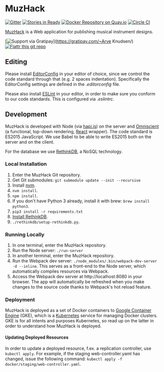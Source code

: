 MuzHack
===========

[![Gitter](https://badges.gitter.im/Join%20Chat.svg)](https://gitter.im/muzhack/muzhack?utm_source=badge&utm_medium=badge&utm_campaign=pr-badge&utm_content=badge)
[![Stories in Ready](https://badge.waffle.io/muzhack/muzhack.png?label=ready&title=Ready)](https://waffle.io/muzhack/muzhack)
[![Docker Repository on Quay.io](https://quay.io/repository/aknuds1/muzhack/status "Docker Repository on Quay.io")](https://quay.io/repository/aknuds1/muzhack)
[![Circle CI](https://circleci.com/gh/muzhack/muzhack.svg?style=svg)](https://circleci.com/gh/muzhack/muzhack)

[MuzHack](https://muzhack.com) is a Web application for publishing musical instrument designs.

[![Support via Gratipay](https://cdn.rawgit.com/gratipay/gratipay-badge/2.x.x/dist/gratipay.svg)](https://gratipay.com/~Arve Knudsen/)
[![Flattr this git repo](http://api.flattr.com/button/flattr-badge-large.png)](https://flattr.com/submit/auto?user_id=muzhack&url=http://github.com/muzhack/muzhack&title=MuzHack&tags=github&category=software)

## Editing
Please install [EditorConfig](http://editorconfig.org/) in your editor of choice, since we control the code standard through that (e.g. 2 spaces indentation). Specifically the EditorConfig settings are defined in the *.editorconfig* file.

Please also install [ESLint](http://eslint.org/) in your editor, in order to make sure you conform to our code standards. This is configured via *.eslintrc*.

## Development
MuzHack is developed with Node (via [hapi.js](http://hapijs.com/)) on the server and [Omniscient](http://omniscientjs.github.io/) (a functional, top-down rendering, [React](https://facebook.github.io/react/) wrapper). The code standard is ES2015 JavaScript. We use Babel to be able to write ES2015 both on the server and on the client.

For the database we use [RethinkDB](https://www.rethinkdb.com/), a NoSQL technology.

### Local Installation
1. Enter the MuzHack Git repository.
2. Get Git submodules: `git submodule update --init --recursive`
3. Install [nvm](https://github.com/creationix/nvm).
4. `nvm install`.
5. `npm install`.
6. If you don't have Python 3 already, install it with brew: `brew install python3`.
7. `pip3 install -r requirements.txt`
8. [Install RethinkDB](http://rethinkdb.com/docs/install/).
9. `./rethinkdb/setup-rethinkdb.py`.

### Running Locally
1. In one terminal, enter the MuzHack repository.
2. Run the Node server: `./run-server`
3. In another terminal, enter the MuzHack repository.
4. Run the Webpack dev server: `./node_modules/.bin/webpack-dev-server -d --inline`. This serves as a front-end to the Node server, which automatically compiles resources via Webpack.
5. Access the Webpack dev server at http://localhost:8080 in your browser. The app will automatically be refreshed when you make changes to the source code thanks to Webpack's hot reload feature.

### Deployment
MuzHack is deployed as a set of Docker containers to [Google Container Engine](https://cloud.google.com/container-engine) (GKE), which is a [Kubernetes](http://kubernetes.io) service for managing Docker clusters. GKE is for all intents and purposes Kubernetes, so read up on the latter in order to understand how MuzHack is deployed.

#### Updating Deployed Resources
In order to update a deployed resource, f.ex. a replication controller, use `kubectl apply`. For
example, if the staging web-controller.yaml has changed, issue the following command:
`kubectl apply -f docker/staging/web-controller.yaml`.
